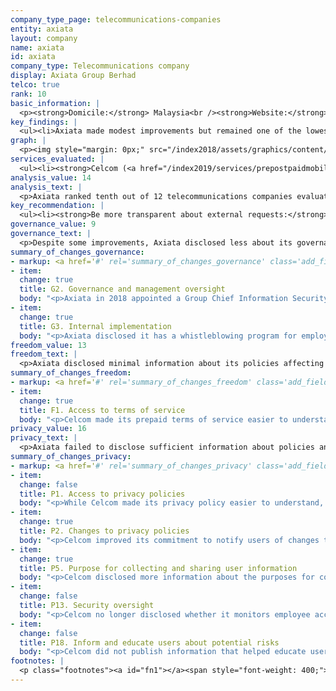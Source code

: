 ```yaml
---
company_type_page: telecommunications-companies
entity: axiata
layout: company
name: axiata
id: axiata
company_type: Telecommunications company
display: Axiata Group Berhad
telco: true
rank: 10
basic_information: | 
  <p><strong>Domicile:</strong> Malaysia<br /><strong>Website:</strong> <a href="http://www.axiata.com">www.axiata.com</a>&nbsp;</p>
key_findings: | 
  <ul><li>Axiata made modest improvements but remained one of the lowest-ranking companies in the entire Index.</li><li>Axiata disclosed nothing about how it responds to government or private requests to block content, restrict accounts, or hand over user information.</li><li>While Axiata made minor improvements to its privacy policies, it was less transparent than previously about its security policies.</li></ul>
graph: | 
  <p><img style="margin: 0px;" src="/index2018/assets/graphics/content/scores_company22.png" /></p>
services_evaluated: | 
  <ul><li><strong>Celcom (<a href="/index2019/services/prepostpaidmobile/">Prepaid mobile</a>)</strong></li><li><strong>Celcom (<a href="/index2019/services/prepostpaidmobile/">Postpaid mobile</a>)</strong></li></ul>
analysis_value: 14
analysis_text: | 
  <p>Axiata ranked tenth out of 12 telecommunications companies evaluated, disclosing less than most of its peers about policies and practices affecting freedom of expression and privacy.<a href="#fn1"><sup><strong>1</strong></sup></a> The company strengthened its disclosure of governance and oversight over privacy issues and improved its disclosure across a number of policies affecting users&rsquo; privacy.<a href="#fn2"><sup><strong>2</strong></sup></a> However, despite these improvements, Axiata&rsquo;s overall score remained the same because of declines to its disclosure of its security policies. The company operates in a challenging regulatory environment, and Celcom, Axiata&rsquo;s operating company in Malaysia, must comply with regulations from the Malaysian Communications and Multimedia Commission (MCMC) and other authorities.<a href="#fn3"><sup><strong>3</strong></sup></a> But there are no laws preventing Celcom from making basic commitments to respect users&rsquo; freedom of expression and privacy, nor are there any legal obstacles preventing Axiata from improving its disclosure of how it handles user information. While Malaysia&rsquo;s Official Secrets Act may prohibit some disclosure of government requests, nothing prevents Celcom from publishing at least some information about these types of third-party requests for user information.<a href="#fn4"><sup><strong>4</strong></sup></a><br /><br /></p><hr /><p><br /><strong>Axiata Group Berhad</strong> provides telecommunications and network transmission related services to almost 300 million mobile subscribers in markets across Asia.<a href="#fn5"><sup><strong>5</strong></sup></a></p><p><strong>Market cap:</strong> USD 8.9 billion<a href="#fn6"><sup><strong>6</strong></sup></a><br /><strong>KLSE:</strong> AXIATA</p>
key_recommendation: | 
  <ul><li><strong>Be more transparent about external requests:</strong> Axiata should be clear about how it responds to government and private requests to block content, restrict accounts, or hand over user information.</li><li><strong>Communicate more clearly about security:</strong> Axiata should disclose details about how it secures user information, including how it responds to data breaches.</li><li><strong>Improve disclosure about network shutdowns:</strong> Axiata should clarify how it handles government orders to shut down networks, including by committing to push back against these types of demands.</li></ul>
governance_value: 9
governance_text: | 
  <p>Despite some improvements, Axiata disclosed less about its governance and oversight over freedom of expression and privacy issues within the company than all other telecommunications companies evaluated, aside from Etisalat and Ooredoo. It did not publish a commitment to respect users&rsquo; freedom of expression and privacy as human rights (G1). Axiata improved its disclosure of executive-level oversight over privacy issues (G2) and clarified that employees can report privacy-related concerns under its whistleblowing policy (G3), although it was not clear whether the policy covered all types of privacy-related issues. The company did not publish any information about conducting human rights impact assessments (G4). It offered mechanisms for users to submit complaints related to privacy (G6), but did not provide any information on how it responds to these complaints.</p>
summary_of_changes_governance:
- markup: <a href='#' rel='summary_of_changes_governance' class='add_fieldset dashicons-before dashicons-plus'><span>Add fieldset</span></a>
- item:
  change: true
  title: G2. Governance and management oversight
  body: "<p>Axiata in 2018 appointed a Group Chief Information Security Officer and Group Head of Privacy and improved its management oversight over its privacy policies and commitments.</p>"
- item:
  change: true
  title: G3. Internal implementation
  body: "<p>Axiata disclosed it has a whistleblowing program for employees to report privacy concerns.</p>"
freedom_value: 13
freedom_text: | 
  <p>Axiata disclosed minimal information about its policies affecting freedom of expression and tied with Ooredoo for the second-lowest score among telecommunications companies, ahead of MTN and Bharti Airtel. The operating company, Celcom, offered terms of service that were easy to find but not so easy to understand (F1), and it failed to commit to notify users in cases of changes to the terms (F2).<a href="#fn7"><sup><strong>7</strong></sup></a> Like most telecommunications companies evaluated, Celcom provided insufficient information about its network management and shutdown policies (F9, F10). It disclosed that it may block or delay certain types of traffic and applications for the purpose of minimizing the impact of heavy usage on its networks (F9). Notably, Axiata disclosed almost nothing about how it handles government demands to shut down its networks: it failed to provide any information about its process for responding to such demands, including whether it commits to push back against inappropriate demands or notify users when it shuts down service (F10).</p><p>Axiata otherwise earned no credit on any of the other indicators in the Freedom of Expression category. It was among seven telecommunications companies that disclosed nothing about processes for responding to third-party requests for content and account restrictions (F5) and published no data about the number of requests it received or with which it complied (F6, F7).</p>
summary_of_changes_freedom:
- markup: <a href='#' rel='summary_of_changes_freedom' class='add_fieldset dashicons-before dashicons-plus'><span>Add fieldset</span></a>
- item:
  change: true
  title: F1. Access to terms of service
  body: "<p>Celcom made its prepaid terms of service easier to understand.</p>"
privacy_value: 16
privacy_text: | 
  <p>Axiata failed to disclose sufficient information about policies and practices affecting the privacy and security of its users, outperforming only MTN, Etisalat, and Ooredoo. Celcom published a privacy policy that was easy to locate and easy to understand (P1); however, unlike in previous years, it was no longer available in the primary languages of the company&rsquo;s home market. It provided less information than most telecommunications companies evaluated about how it handles user information (P3-P8). It offered users no information about how long it retains user information (P6), options to control what information the company collects about them (P7), or options to obtain the information the company holds on them (P8), and its disclosure of what information it collects (P3), shares (P4), and why (P5) fell short. Celcom improved its disclosure by stating that it may combine user information across different services (P5), although it did not specify which types of user information.</p><p>Axiata disclosed nothing about how it handles third-party requests to hand over user information, nor did it publish any data on the requests it received or with which it complied (P10, P11). Like all other telecommunications companies, it failed to commit to notify users if their information is requested by third parties (P12). There are no laws that prevent Axiata from being more transparent about these processes. Celcom also disclosed little about its security policies. It provided less detail than in the previous year about limiting employee access to user information (P13) or about how users can protect themselves from security risks (P18). It did not publish anything on how it addresses security vulnerabilities (P14) or how it responds to data breaches (P15).</p>
summary_of_changes_privacy:
- markup: <a href='#' rel='summary_of_changes_privacy' class='add_fieldset dashicons-before dashicons-plus'><span>Add fieldset</span></a>
- item:
  change: false
  title: P1. Access to privacy policies
  body: "<p>While Celcom made its privacy policy easier to understand, it was no longer available in the primary languages of the company&rsquo;s home market.</p>"
- item:
  change: true
  title: P2. Changes to privacy policies
  body: "<p>Celcom improved its commitment to notify users of changes to its privacy policy.</p>"
- item:
  change: true
  title: P5. Purpose for collecting and sharing user information
  body: "<p>Celcom disclosed more information about the purposes for collecting and sharing user information and clarified that it may share personal information with subsidiaries and the group, which suggests that this information may be combined.</p>"
- item:
  change: false
  title: P13. Security oversight
  body: "<p>Celcom no longer disclosed whether it monitors employee access to users&rsquo; data.</p>"
- item:
  change: false
  title: P18. Inform and educate users about potential risks
  body: "<p>Celcom did not publish information that helped educate users about security issues.</p>"
footnotes: | 
  <p class="footnotes"><a id="fn1"></a><span style="font-weight: 400;">[1]</span> The research period for the 2019 Index ran from January 13, 2018 to February 8, 2019. Policies that came into effect after February 8, 2019 were not evaluated in this Index.</p><p class="footnotes"><a id="fn2"></a><span style="font-weight: 400;">[2]</span> For Axiata&rsquo;s performance in the 2018 Index, see: <a href="/index2018/companies/axiata">rankingdigitalrights.org/index2018/companies/axiata</a>&nbsp;</p><p class="footnotes"><a id="fn3"></a><span style="font-weight: 400;">[3]</span> &ldquo;Freedom on the Net,&rdquo; (Freedom House, November 2018), <a href="https://freedomhouse.org/report/freedom-net/2018/malaysia">freedomhouse.org/report/freedom-net/2018/malaysia</a>&nbsp;</p><p class="footnotes"><a id="fn4"></a><span style="font-weight: 400;">[4]</span> &ldquo;Official Secrets Act 1972,&rdquo; Act 88 (1972),&nbsp; <a href="http://www.agc.gov.my/agcportal/uploads/files/Publications/LOM/EN/Act%2088.pdf">www.agc.gov.my/agcportal/uploads/files/Publications/LOM/EN/Act%2088.pdf</a>&nbsp;</p><p class="footnotes"><a id="fn5"></a><span style="font-weight: 400;">[5]</span> &ldquo;Key Highlights,&rdquo; Axiata Group Berhad, Accessed January 15, 2019, <a href="https://www.axiata.com/corporate/key-highlights/">www.axiata.com/corporate/key-highlights/</a>&nbsp;</p><p class="footnotes"><a id="fn6"></a><span style="font-weight: 400;">[6]</span> Bloomberg Markets, Accessed April 18, 2019, <a href="https://www.bloomberg.com/quote/AXIATA:MK">www.bloomberg.com/quote/AXIATA:MK</a>&nbsp;</p><p class="footnotes"><a id="fn7"></a><span style="font-weight: 400;">[7]</span> For most indicators in the Freedom of Expression and Privacy categories, RDR evaluates the operating company of the home market, in this case Celcom.</p>
---
```

